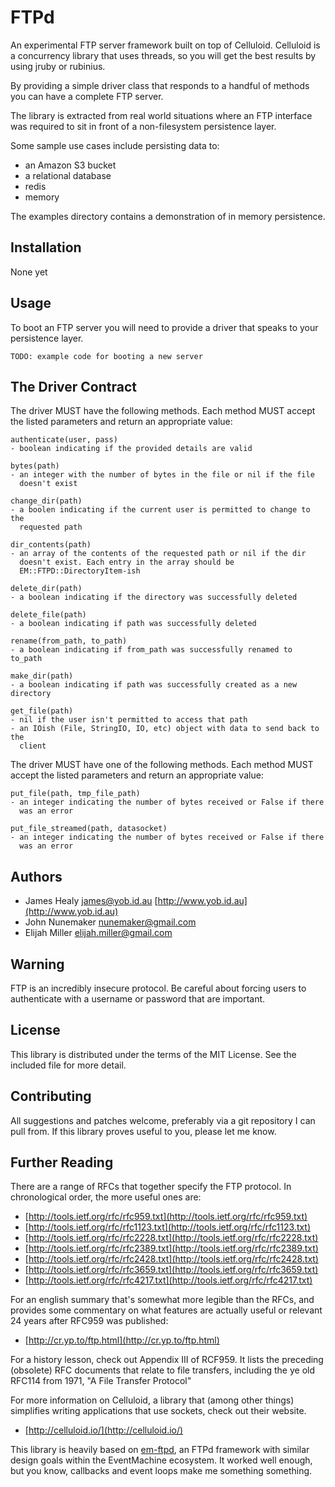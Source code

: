 # FTPd

An experimental FTP server framework built on top of Celluloid. Celluloid is a
concurrency library that uses threads, so you will get the best results by
using jruby or rubinius.

By providing a simple driver class that responds to a handful of methods you
can have a complete FTP server.

The library is extracted from real world situations where an FTP interface was
required to sit in front of a non-filesystem persistence layer.

Some sample use cases include persisting data to:

* an Amazon S3 bucket
* a relational database
* redis
* memory

The examples directory contains a demonstration of in memory persistence.

## Installation

   None yet

## Usage

To boot an FTP server you will need to provide a driver that speaks to your
persistence layer.

    TODO: example code for booting a new server

## The Driver Contract

The driver MUST have the following methods.  Each method MUST accept the listed
parameters and return an appropriate value:

    authenticate(user, pass)
    - boolean indicating if the provided details are valid

    bytes(path)
    - an integer with the number of bytes in the file or nil if the file
      doesn't exist

    change_dir(path)
    - a boolen indicating if the current user is permitted to change to the
      requested path

    dir_contents(path)
    - an array of the contents of the requested path or nil if the dir
      doesn't exist. Each entry in the array should be
      EM::FTPD::DirectoryItem-ish

    delete_dir(path)
    - a boolean indicating if the directory was successfully deleted

    delete_file(path)
    - a boolean indicating if path was successfully deleted

    rename(from_path, to_path)
    - a boolean indicating if from_path was successfully renamed to to_path

    make_dir(path)
    - a boolean indicating if path was successfully created as a new directory

    get_file(path)
    - nil if the user isn't permitted to access that path
    - an IOish (File, StringIO, IO, etc) object with data to send back to the
      client

The driver MUST have one of the following methods. Each method MUST accept the
listed parameters and return an appropriate value:

    put_file(path, tmp_file_path)
    - an integer indicating the number of bytes received or False if there
      was an error

    put_file_streamed(path, datasocket)
    - an integer indicating the number of bytes received or False if there
      was an error

## Authors

* James Healy <james@yob.id.au> [http://www.yob.id.au](http://www.yob.id.au)
* John Nunemaker <nunemaker@gmail.com>
* Elijah Miller <elijah.miller@gmail.com>

## Warning

FTP is an incredibly insecure protocol. Be careful about forcing users to authenticate
with a username or password that are important.

## License

This library is distributed under the terms of the MIT License. See the included file for
more detail.

## Contributing

All suggestions and patches welcome, preferably via a git repository I can pull from.
If this library proves useful to you, please let me know.

## Further Reading

There are a range of RFCs that together specify the FTP protocol. In chronological
order, the more useful ones are:

* [http://tools.ietf.org/rfc/rfc959.txt](http://tools.ietf.org/rfc/rfc959.txt)
* [http://tools.ietf.org/rfc/rfc1123.txt](http://tools.ietf.org/rfc/rfc1123.txt)
* [http://tools.ietf.org/rfc/rfc2228.txt](http://tools.ietf.org/rfc/rfc2228.txt)
* [http://tools.ietf.org/rfc/rfc2389.txt](http://tools.ietf.org/rfc/rfc2389.txt)
* [http://tools.ietf.org/rfc/rfc2428.txt](http://tools.ietf.org/rfc/rfc2428.txt)
* [http://tools.ietf.org/rfc/rfc3659.txt](http://tools.ietf.org/rfc/rfc3659.txt)
* [http://tools.ietf.org/rfc/rfc4217.txt](http://tools.ietf.org/rfc/rfc4217.txt)

For an english summary that's somewhat more legible than the RFCs, and provides
some commentary on what features are actually useful or relevant 24 years after
RFC959 was published:

* [http://cr.yp.to/ftp.html](http://cr.yp.to/ftp.html)

For a history lesson, check out Appendix III of RCF959. It lists the preceding
(obsolete) RFC documents that relate to file transfers, including the ye old
RFC114 from 1971, "A File Transfer Protocol"

For more information on Celluloid, a library that (among other things) simplifies
writing applications that use sockets, check out their website.

* [http://celluloid.io/](http://celluloid.io/)

This library is heavily based on [em-ftpd](https://github.com/yob/em-ftpd), an FTPd
framework with similar design goals within the EventMachine ecosystem. It worked well
enough, but you know, callbacks and event loops make me something something.
